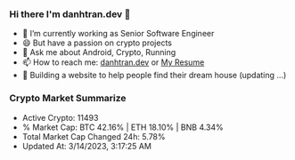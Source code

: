 ### Hi there I'm danhtran.dev 👋

- 🔭 I’m currently working as Senior Software Engineer
- 😄 But have a passion on crypto projects
- 💬 Ask me about Android, Crypto, Running 
- 📫 How to reach me: <a href="https://danhtran.dev" target="_blank">danhtran.dev</a> or <a href="Dan-Resume.pdf" target="_blank">My Resume</a>
- 🌱 Building a website to help people find their dream house (updating ...)

### Crypto Market Summarize
- Active Crypto: 11493
- % Market Cap: BTC 42.16% | ETH 18.10% | BNB 4.34%
- Total Market Cap Changed 24h: 5.78%
- Updated At: 3/14/2023, 3:17:25 AM
